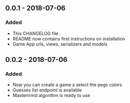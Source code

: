 ## 0.0.1 - 2018-07-06
### Added
- This CHANGELOG file .
- README now contains first instructions on installation
- Game App urls, views, serializers and models

## 0.0.2 - 2018-07-06
### Added
- Now you can create a game a select the pegs colors
- Guesses list endpoint is available
- Mastemrind algorithm is ready to use
